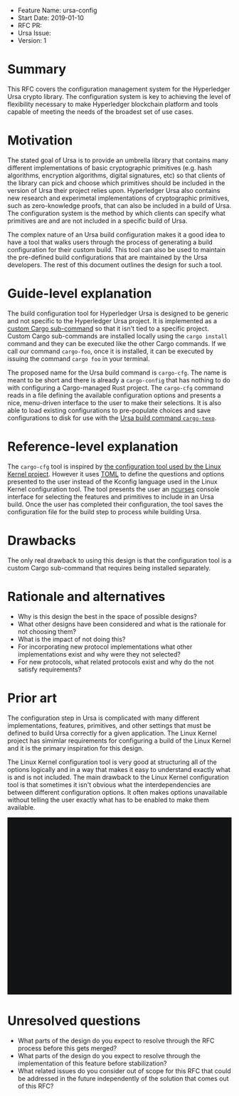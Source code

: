 - Feature Name: ursa-config
- Start Date: 2019-01-10
- RFC PR:
- Ursa Issue:
- Version: 1

# Summary
[summary]: #summary

This RFC covers the configuration management system for the Hyperledger Ursa
crypto library. The configuration system is key to achieving the level of
flexibility necessary to make Hyperledger blockchain platform and tools capable
of meeting the needs of the broadest set of use cases.

# Motivation
[motivation]: #motivation

The stated goal of Ursa is to provide an umbrella library that contains many
different implementations of basic cryptographic primitives (e.g. hash
algorithms, encryption algorithms, digital signatures, etc) so that clients of
the library can pick and choose which primitives should be included in the
version of Ursa their project relies upon. Hyperledger Ursa also contains
new research and experimetal implementations of cryptographic primitives, such
as zero-knowledge proofs, that can also be included in a build of Ursa. The
configuration system is the method by which clients can specify what primitives
are and are not included in a specific build of Ursa.

The complex nature of an Ursa build configuration makes it a good idea to have
a tool that walks users through the process of generating a build configuration
for their custom build. This tool can also be used to maintain the pre-defined
build configurations that are maintained by the Ursa developers. The rest of
this document outlines the design for such a tool.

# Guide-level explanation
[guide-level-explanation]: #guide-level-explanation

The build configuration tool for Hyperledger Ursa is designed to be generic
and not specific to the Hyperledger Ursa project. It is implemented as a [custom Cargo
sub-command](https://doc.rust-lang.org/cargo/reference/external-tools.html?highlight=subcommand#custom-subcommands)
so that it isn't tied to a specific project. Custom Cargo sub-commands are
installed locally using the `cargo install` command and they can be executed
like the other Cargo commands. If we call our command `cargo-foo`, once it is
installed, it can be executed by issuing the command `cargo foo` in your
terminal.

The proposed name for the Ursa build command is `cargo-cfg`. The name is meant
to be short and there is already a `cargo-config` that has nothing to do with
configuring a Cargo-managed Rust project. The `cargo-cfg` command reads in a
file defining the available configuration options and presents a nice,
menu-driven interface to the user to make their selections. It is also able to
load existing configurations to pre-populate choices and save configurations to
disk for use with the [Ursa build command
`cargo-texo`](https://github.com/hyperledger/ursa-rfcs/0000-ursa-build.md).

# Reference-level explanation
[reference-level-explanation]: #reference-level-explanation

The `cargo-cfg` tool is inspired by [the configuration tool used by the Linux
Kernel project](https://en.wikipedia.org/wiki/Menuconfig). However it uses
[TOML](https://github.com/toml-lang/toml) to define the questions and options
presented to the user instead of the Kconfig language used in the Linux Kernel
configuration tool. The tool presents the user an
[ncurses](https://en.wikipedia.org/wiki/Ncurses) console interface for
selecting the features and primitives to include in an Ursa build. Once the
user has completed their configuration, the tool saves the configuration file
for the build step to process while building Ursa.

# Drawbacks
[drawbacks]: #drawbacks

The only real drawback to using this design is that the configuration tool is
a custom Cargo sub-command that requires being installed separately.

# Rationale and alternatives
[alternatives]: #alternatives

- Why is this design the best in the space of possible designs?
- What other designs have been considered and what is the rationale for not
  choosing them?
- What is the impact of not doing this?
- For incorporating new protocol implementations what other implementations
  exist and why were they not selected?
- For new protocols, what related protocols exist and why do the not satisfy
  requirements?

# Prior art
[prior-art]: #prior-art

The configuration step in Ursa is complicated with many different
implementations, features, primitives, and other settings that must be defined
to build Ursa correctly for a given application. The Linux Kernel project has
simimlar requirements for configuring a build of the Linux Kernel and it is
the primary inspiration for this design. 

The Linux Kernel configuration tool is very good at structuring all of the
options logically and in a way that makes it easy to understand exactly what is
and is not included. The main drawback to the Linux Kernel configuration tool
is that sometimes it isn't obvious what the interdependencies are between
different configuration options. It often makes options unavailable without
telling the user exactly what has to be enabled to make them available.

![Linux Kernel Menuconfig](0000-ursa-config/menuconfig.gif "Linux Kernel Menuconfig")

# Unresolved questions
[unresolved]: #unresolved-questions

- What parts of the design do you expect to resolve through the RFC process
  before this gets merged?
- What parts of the design do you expect to resolve through the implementation
  of this feature before stabilization?
- What related issues do you consider out of scope for this RFC that could be
  addressed in the future independently of the solution that comes out of this
  RFC?
